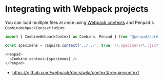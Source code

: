 # Integrating with Webpack projects

You can load multiple files at once using [Webpack contexts] and Penpad's `CombineWebpackContext` helper.

```js
import { CombineWebpackContext as Combine, Penpad } from '@penpad/core'

const specimens = require.context('../../', true, /\.specimens?\.(jsx?|tsx?)$/)
```

```js
<Penpad>
  <Combine context={specimens} />
</Penpad>
```

- https://github.com/webpack/docs/wiki/context#requirecontext

[webpack contexts]: https://github.com/webpack/docs/wiki/context#requirecontext
